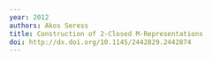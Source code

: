 ```yaml
---
year: 2012
authors: Akos Seress
title: Construction of 2-Closed M-Representations
doi: http://dx.doi.org/10.1145/2442829.2442874
---
```


